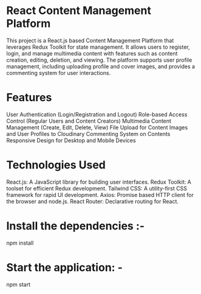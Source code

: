 # React Content Management Platform

This project is a React.js based Content Management Platform that leverages Redux Toolkit for state management. It allows users to register, login, and manage multimedia content with features such as content creation, editing, deletion, and viewing. The platform supports user profile management, including uploading profile and cover images, and provides a commenting system for user interactions.

# Features
User Authentication (Login/Registration and Logout)
Role-based Access Control (Regular Users and Content Creators)
Multimedia Content Management (Create, Edit, Delete, View)
File Upload for Content Images and User Profiles to Cloudinary
Commenting System on Contents
Responsive Design for Desktop and Mobile Devices


# Technologies Used

React.js: A JavaScript library for building user interfaces.
Redux Toolkit: A toolset for efficient Redux development.
Tailwind CSS: A utility-first CSS framework for rapid UI development.
Axios: Promise based HTTP client for the browser and node.js.
React Router: Declarative routing for React.

# Install the dependencies :-
npm install

# Start the application: -
npm start

